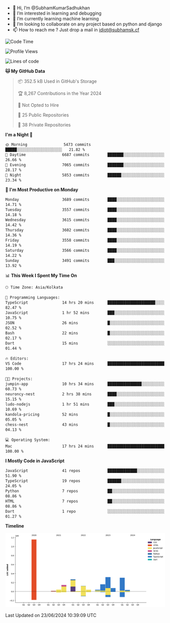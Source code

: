 - 👋 Hi, I’m @SubhamKumarSadhukhan
- 👀 I’m interested in learning and debugging
- 🌱 I’m currently learning machine learning
- 💞️ I’m looking to collaborate on any project based on python and django
- 📫 How to reach me ?
      Just drop a mail in idiot@subhamsk.cf

<!---
SubhamKumarSadhukhan/SubhamKumarSadhukhan is a ✨ special ✨ repository because its `README.md` (this file) appears on your GitHub profile.
You can click the Preview link to take a look at your changes.
--->


<!--START_SECTION:waka-->
![Code Time](http://img.shields.io/badge/Code%20Time-2%2C254%20hrs%2022%20mins-blue)

![Profile Views](http://img.shields.io/badge/Profile%20Views-3-blue)

![Lines of code](https://img.shields.io/badge/From%20Hello%20World%20I%27ve%20Written-2.7%20million%20lines%20of%20code-blue)

**🐱 My GitHub Data** 

> 📦 352.5 kB Used in GitHub's Storage 
 > 
> 🏆 8,267 Contributions in the Year 2024
 > 
> 🚫 Not Opted to Hire
 > 
> 📜 25 Public Repositories 
 > 
> 🔑 38 Private Repositories 
 > 
**I'm a Night 🦉** 

```text
🌞 Morning                5473 commits        █████░░░░░░░░░░░░░░░░░░░░   21.82 % 
🌆 Daytime                6687 commits        ███████░░░░░░░░░░░░░░░░░░   26.66 % 
🌃 Evening                7065 commits        ███████░░░░░░░░░░░░░░░░░░   28.17 % 
🌙 Night                  5853 commits        ██████░░░░░░░░░░░░░░░░░░░   23.34 % 
```
📅 **I'm Most Productive on Monday** 

```text
Monday                   3689 commits        ████░░░░░░░░░░░░░░░░░░░░░   14.71 % 
Tuesday                  3557 commits        ████░░░░░░░░░░░░░░░░░░░░░   14.18 % 
Wednesday                3615 commits        ████░░░░░░░░░░░░░░░░░░░░░   14.42 % 
Thursday                 3602 commits        ████░░░░░░░░░░░░░░░░░░░░░   14.36 % 
Friday                   3558 commits        ████░░░░░░░░░░░░░░░░░░░░░   14.19 % 
Saturday                 3566 commits        ████░░░░░░░░░░░░░░░░░░░░░   14.22 % 
Sunday                   3491 commits        ███░░░░░░░░░░░░░░░░░░░░░░   13.92 % 
```


📊 **This Week I Spent My Time On** 

```text
🕑︎ Time Zone: Asia/Kolkata

💬 Programming Languages: 
TypeScript               14 hrs 20 mins      █████████████████████░░░░   82.47 % 
JavaScript               1 hr 52 mins        ███░░░░░░░░░░░░░░░░░░░░░░   10.75 % 
JSON                     26 mins             █░░░░░░░░░░░░░░░░░░░░░░░░   02.52 % 
Bash                     22 mins             █░░░░░░░░░░░░░░░░░░░░░░░░   02.17 % 
Dart                     15 mins             ░░░░░░░░░░░░░░░░░░░░░░░░░   01.44 % 

🔥 Editors: 
VS Code                  17 hrs 24 mins      █████████████████████████   100.00 % 

🐱‍💻 Projects: 
jumpin-app               10 hrs 34 mins      ███████████████░░░░░░░░░░   60.73 % 
neuroncy-nest            2 hrs 38 mins       ████░░░░░░░░░░░░░░░░░░░░░   15.15 % 
ludo-nodejs              1 hr 51 mins        ███░░░░░░░░░░░░░░░░░░░░░░   10.69 % 
kandola-pricing          52 mins             █░░░░░░░░░░░░░░░░░░░░░░░░   05.05 % 
chess-nest               43 mins             █░░░░░░░░░░░░░░░░░░░░░░░░   04.13 % 

💻 Operating System: 
Mac                      17 hrs 24 mins      █████████████████████████   100.00 % 
```

**I Mostly Code in JavaScript** 

```text
JavaScript               41 repos            █████████████░░░░░░░░░░░░   51.90 % 
TypeScript               19 repos            ██████░░░░░░░░░░░░░░░░░░░   24.05 % 
Python                   7 repos             ██░░░░░░░░░░░░░░░░░░░░░░░   08.86 % 
HTML                     7 repos             ██░░░░░░░░░░░░░░░░░░░░░░░   08.86 % 
Dart                     1 repo              ░░░░░░░░░░░░░░░░░░░░░░░░░   01.27 % 
```



**Timeline**

![Lines of Code chart](https://raw.githubusercontent.com/SubhamKumarSadhukhan/SubhamKumarSadhukhan/main/assets/bar_graph.png)


 Last Updated on 23/06/2024 10:39:09 UTC
<!--END_SECTION:waka-->
